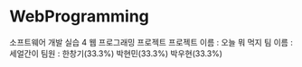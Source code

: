 # WebProgramming
소프트웨어 개발 실습 4 웹 프로그래밍 프로젝트
프로젝트 이름 : 오늘 뭐 먹지
팀 이름 : 세얼간이
팀원 : 
한창기(33.3%)
박현민(33.3%)
박우현(33.3%)
